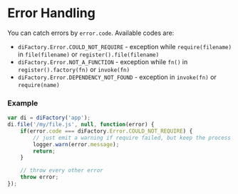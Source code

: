 # Error Handling

You can catch errors by `error.code`. Available codes are:

* `diFactory.Error.COULD_NOT_REQUIRE` - exception while `require(filename)` in `file(filename)` or `register().file(filename)`
* `diFactory.Error.NOT_A_FUNCTION` - exception while `fn()` in `register().factory(fn)` or `invoke(fn)`
* `diFactory.Error.DEPENDENCY_NOT_FOUND` - exception in `invoke(fn)` or `require(name)`

### Example

```javascript
var di = diFactory('app');
di.file('/my/file.js', null, function(error) {
	if(error.code === diFactory.Error.COULD_NOT_REQUIRE) {
		// just emit a warning if require failed, but keep the process alive
		logger.warn(error.message);
		return;
	}

	// throw every other error
	throw error;
});
```

